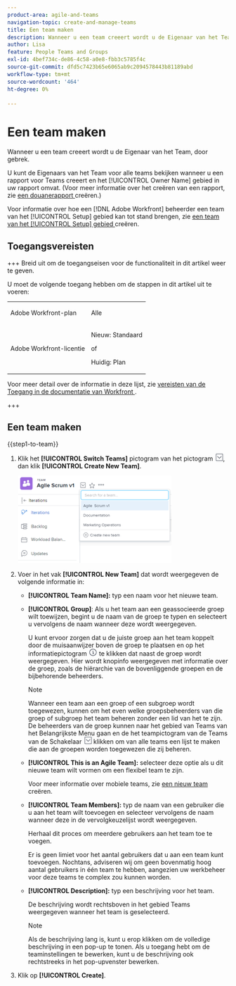 ```yaml
---
product-area: agile-and-teams
navigation-topic: create-and-manage-teams
title: Een team maken
description: Wanneer u een team creeert wordt u de Eigenaar van het Team, door gebrek.
author: Lisa
feature: People Teams and Groups
exl-id: 4bef734c-de86-4c58-a0e8-fbb3c5785f4c
source-git-commit: dfd5c7423b65e6065ab9c2094578443b81189abd
workflow-type: tm+mt
source-wordcount: '464'
ht-degree: 0%

---
```


# Een team maken

Wanneer u een team creeert wordt u de Eigenaar van het Team, door gebrek.

U kunt de Eigenaars van het Team voor alle teams bekijken wanneer u een rapport voor Teams creeert en het [!UICONTROL Owner Name] gebied in uw rapport omvat. (Voor meer informatie over het creëren van een rapport, zie [ een douanerapport ](../../reports-and-dashboards/reports/creating-and-managing-reports/create-custom-report.md) creëren.)

Voor informatie over hoe een [!DNL Adobe Workfront] beheerder een team van het [!UICONTROL Setup] gebied kan tot stand brengen, zie [ een team van het [!UICONTROL Setup] gebied ](../../administration-and-setup/add-users/create-and-manage-teams/create-a-team-from-setup.md) creëren.

## Toegangsvereisten

+++ Breid uit om de toegangseisen voor de functionaliteit in dit artikel weer te geven.

U moet de volgende toegang hebben om de stappen in dit artikel uit te voeren:

<table style="table-layout:auto"> 
 <col> 
 <col> 
 <tbody> 
  <tr data-mc-conditions=""> 
   <td role="rowheader"> <p>Adobe Workfront-plan</p> </td> 
   <td>Alle</td> 
  </tr> 
  <tr> 
   <td role="rowheader">Adobe Workfront-licentie</td> 
   <td>
   <p>Nieuw: Standaard</p>
   <p>of</p>
   <p>Huidig: Plan</p></td>
  </tr> 
 </tbody> 
</table>

Voor meer detail over de informatie in deze lijst, zie [ vereisten van de Toegang in de documentatie van Workfront ](/help/quicksilver/administration-and-setup/add-users/access-levels-and-object-permissions/access-level-requirements-in-documentation.md).

+++

## Een team maken

{{step1-to-team}}

1. Klik het **[!UICONTROL Switch Teams]** pictogram van het pictogram ![ team van de Schakelaar ](assets/switch-team-icon.png), dan klik **[!UICONTROL Create New Team]**.

   ![ Uitgezocht creeer nieuw team.](assets/create-new-team-350x198.png)

1. Voer in het vak **[!UICONTROL New Team]** dat wordt weergegeven de volgende informatie in:

   * **[!UICONTROL Team Name]:** typ een naam voor het nieuwe team.
   * **[!UICONTROL Group]**: Als u het team aan een geassocieerde groep wilt toewijzen, begint u de naam van de groep te typen en selecteert u vervolgens de naam wanneer deze wordt weergegeven.

     U kunt ervoor zorgen dat u de juiste groep aan het team koppelt door de muisaanwijzer boven de groep te plaatsen en op het informatiepictogram ![](assets/info-icon.png) te klikken dat naast de groep wordt weergegeven. Hier wordt knopinfo weergegeven met informatie over de groep, zoals de hiërarchie van de bovenliggende groepen en de bijbehorende beheerders.

     >[!NOTE]
     >
     >Wanneer een team aan een groep of een subgroep wordt toegewezen, kunnen om het even welke groepsbeheerders van die groep of subgroep het team beheren zonder een lid van het te zijn. De beheerders van de groep kunnen naar het gebied van Teams van het Belangrijkste Menu gaan en de het teampictogram van de Teams van de Schakelaar ![ ](assets/switch-team-icon.png) klikken om van alle teams een lijst te maken die aan de groepen worden toegewezen die zij beheren.

   * **[!UICONTROL This is an Agile Team]:** selecteer deze optie als u dit nieuwe team wilt vormen om een flexibel team te zijn.

     Voor meer informatie over mobiele teams, zie [ een nieuw team ](../../agile/get-started-with-agile-in-workfront/create-an-agile-team.md) creëren.

   * **[!UICONTROL Team Members]:** typ de naam van een gebruiker die u aan het team wilt toevoegen en selecteer vervolgens de naam wanneer deze in de vervolgkeuzelijst wordt weergegeven.

     Herhaal dit proces om meerdere gebruikers aan het team toe te voegen.

     Er is geen limiet voor het aantal gebruikers dat u aan een team kunt toevoegen. Nochtans, adviseren wij om geen bovenmatig hoog aantal gebruikers in één team te hebben, aangezien uw werkbeheer voor deze teams te complex zou kunnen worden.

   * **[!UICONTROL Description]:** typ een beschrijving voor het team.

     De beschrijving wordt rechtsboven in het gebied Teams weergegeven wanneer het team is geselecteerd.

     >[!NOTE]
     >
     >Als de beschrijving lang is, kunt u erop klikken om de volledige beschrijving in een pop-up te tonen. Als u toegang hebt om de teaminstellingen te bewerken, kunt u de beschrijving ook rechtstreeks in het pop-upvenster bewerken.

1. Klik op **[!UICONTROL Create]**.
